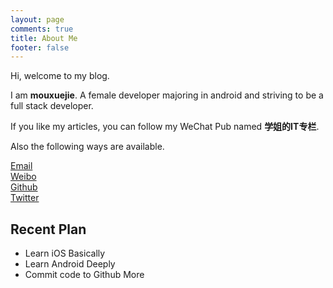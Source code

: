 ```yaml
---
layout: page
comments: true
title: About Me
footer: false
---
```


Hi, welcome to my blog.

I am **mouxuejie**. A female developer majoring in android and striving to be a full stack developer.

If you like my articles, you can follow my WeChat Pub named **学姐的IT专栏**.

Also the following ways are available.

[Email](mailto:mouxuejie@gmail.com)     
[Weibo](http://weibo.com/u/2019322347)	  
[Github](https://github.com/mouxuejie)       
[Twitter](https://twitter.com/mouxuejie)

## Recent Plan

   - Learn iOS Basically
   - Learn Android Deeply
   - Commit code to Github More